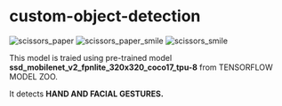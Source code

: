 # custom-object-detection

![scissors_paper](https://user-images.githubusercontent.com/68227695/146677914-0aa67b75-36d5-4c6e-8233-80120ad7032e.png)
![scissors_paper_smile](https://user-images.githubusercontent.com/68227695/146677930-7dc84dee-6138-4add-9a11-cec368fe5321.png)
![scissors_smile](https://user-images.githubusercontent.com/68227695/146677934-987839c5-e0f5-4104-9227-413a9b169001.png)


This model is traied using pre-trained model **ssd_mobilenet_v2_fpnlite_320x320_coco17_tpu-8** from TENSORFLOW MODEL ZOO. 

It detects **HAND AND FACIAL GESTURES.**
